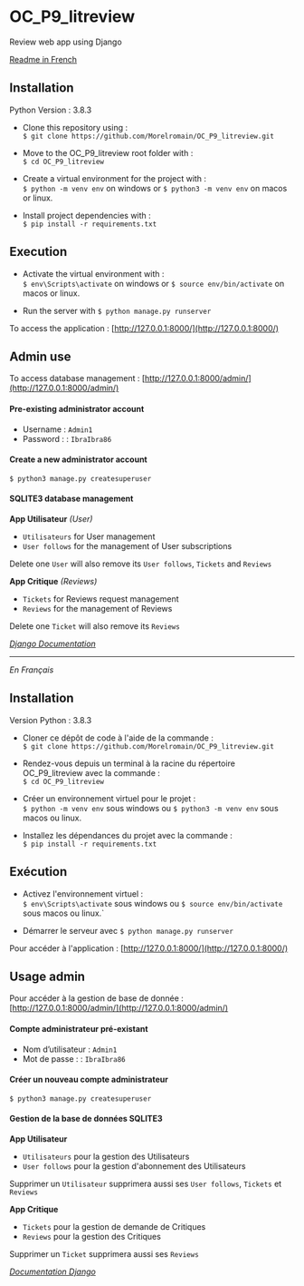 # OC_P9_litreview
Review web app using Django

[Readme in French](#français)  

## Installation

Python Version : 3.8.3  

- Clone this repository using :  
`$ git clone https://github.com/Morelromain/OC_P9_litreview.git`

- Move to the OC_P9_litreview root folder with :  
`$ cd OC_P9_litreview`

- Create a virtual environment for the project with :  
`$ python -m venv env` on windows or `$ python3 -m venv env` on macos or linux.

- Install project dependencies with :  
`$ pip install -r requirements.txt`

## Execution

- Activate the virtual environment with :  
`$ env\Scripts\activate` on windows or `$ source env/bin/activate` on macos or linux.

- Run the server with `$ python manage.py runserver`

To access the application : [http://127.0.0.1:8000/](http://127.0.0.1:8000/)

## Admin use

To access database management : [http://127.0.0.1:8000/admin/](http://127.0.0.1:8000/admin/)

#### Pre-existing administrator account
- Username : `Admin1`
- Password : : `IbraIbra86`

#### Create a new administrator account

`$ python3 manage.py createsuperuser`

#### SQLITE3 database management

__App Utilisateur__  *(User)*

- `Utilisateurs` for User management
- `User follows` for the management of User subscriptions

Delete one `User` will also remove its `User follows`, `Tickets` and `Reviews`

__App Critique__  *(Reviews)*

- `Tickets` for Reviews request management
- `Reviews` for the management of Reviews

Delete one `Ticket` will also remove its `Reviews`

*[Django Documentation](https://docs.djangoproject.com/en/3.1/)*

---

<a name="français"></a>*En Français*

## Installation

Version Python : 3.8.3  

- Cloner ce dépôt de code à l'aide de la commande :  
`$ git clone https://github.com/Morelromain/OC_P9_litreview.git`

- Rendez-vous depuis un terminal à la racine du répertoire OC_P9_litreview avec la commande :  
`$ cd OC_P9_litreview`

- Créer un environnement virtuel pour le projet :  
`$ python -m venv env` sous windows ou `$ python3 -m venv env` sous macos ou linux.

- Installez les dépendances du projet avec la commande :  
`$ pip install -r requirements.txt`

## Exécution

- Activez l'environnement virtuel :  
`$ env\Scripts\activate` sous windows ou `$ source env/bin/activate` sous macos ou linux.`

- Démarrer le serveur avec `$ python manage.py runserver`

Pour accéder à l'application : [http://127.0.0.1:8000/](http://127.0.0.1:8000/)

## Usage admin

Pour accéder à la gestion de base de donnée : [http://127.0.0.1:8000/admin/](http://127.0.0.1:8000/admin/)

#### Compte administrateur pré-existant
- Nom d’utilisateur : `Admin1`
- Mot de passe : : `IbraIbra86`

#### Créer un nouveau compte administrateur

`$ python3 manage.py createsuperuser`

#### Gestion de la base de données SQLITE3

__App Utilisateur__  

- `Utilisateurs` pour la gestion des Utilisateurs
- `User follows` pour la gestion d'abonnement des Utilisateurs

Supprimer un `Utilisateur` supprimera aussi ses `User follows`, `Tickets` et `Reviews`

__App Critique__  

- `Tickets` pour la gestion de demande de Critiques
- `Reviews` pour la gestion des Critiques

Supprimer un `Ticket` supprimera aussi ses `Reviews`

*[Documentation Django](https://docs.djangoproject.com/fr/3.1/)*